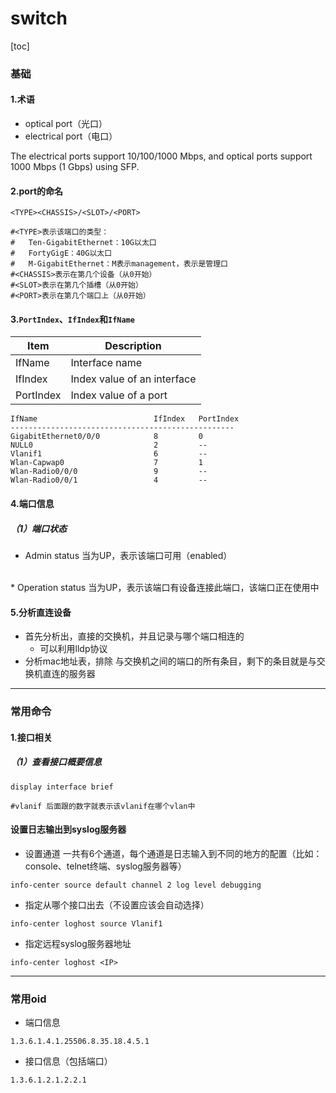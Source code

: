 # switch
[toc]
### 基础
#### 1.术语
* optical port（光口）
* electrical port（电口）

The electrical ports support 10/100/1000 Mbps, and optical ports support 1000 Mbps (1 Gbps) using SFP.
#### 2.port的命名
```shell
<TYPE><CHASSIS>/<SLOT>/<PORT>

#<TYPE>表示该端口的类型：
#   Ten-GigabitEthernet：10G以太口
#   FortyGigE：40G以太口
#   M-GigabitEthernet：M表示management，表示是管理口
#<CHASSIS>表示在第几个设备（从0开始）
#<SLOT>表示在第几个插槽（从0开始）
#<PORT>表示在第几个端口上（从0开始）
```

#### 3.`PortIndex`、`IfIndex`和`IfName`
|Item|Description|
|-|-|
|IfName|Interface name|
|IfIndex|Index value of an interface|
|PortIndex|Index value of a port|

```shell
IfName                          IfIndex   PortIndex                             
--------------------------------------------------                              
GigabitEthernet0/0/0            8         0                                     
NULL0                           2         --                                    
Vlanif1                         6         --                                    
Wlan-Capwap0                    7         1                                     
Wlan-Radio0/0/0                 9         --                                    
Wlan-Radio0/0/1                 4         --    
```

#### 4.端口信息
##### （1）端口状态
* Admin status
当为UP，表示该端口可用（enabled）
</br>
* Operation status
当为UP，表示该端口有设备连接此端口，该端口正在使用中

#### 5.分析直连设备
* 首先分析出，直接的交换机，并且记录与哪个端口相连的
  * 可以利用lldp协议
* 分析mac地址表，排除 与交换机之间的端口的所有条目，剩下的条目就是与交换机直连的服务器

***

### 常用命令

#### 1.接口相关
##### （1）查看接口概要信息
```shell
display interface brief

#vlanif 后面跟的数字就表示该vlanif在哪个vlan中
```

#### 设置日志输出到syslog服务器
* 设置通道
一共有6个通道，每个通道是日志输入到不同的地方的配置（比如：console、telnet终端、syslog服务器等）
```shell
info-center source default channel 2 log level debugging
```
* 指定从哪个接口出去（不设置应该会自动选择）
```shell
info-center loghost source Vlanif1
```
* 指定远程syslog服务器地址
```shell
info-center loghost <IP>
```

***

### 常用oid

* 端口信息
```shell
1.3.6.1.4.1.25506.8.35.18.4.5.1
```
* 接口信息（包括端口）
```shell
1.3.6.1.2.1.2.2.1
```
